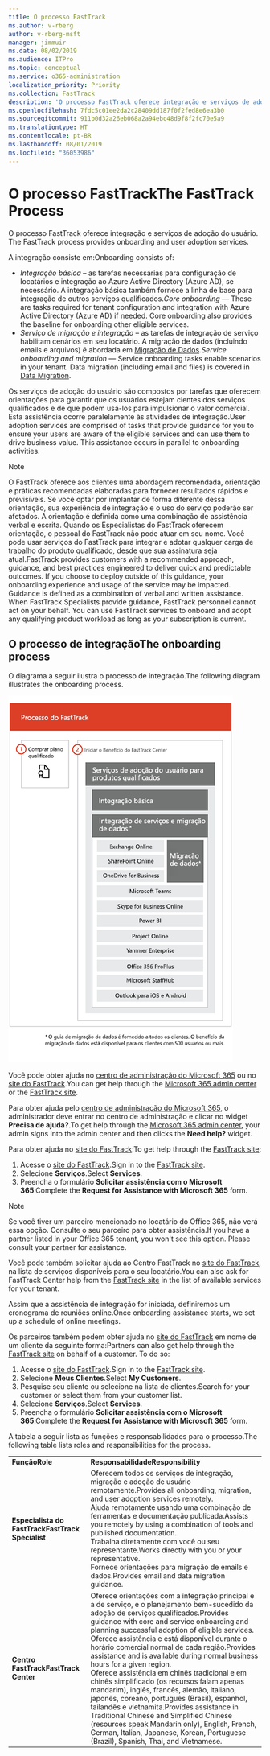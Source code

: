 ```yaml
---
title: O processo FastTrack
ms.author: v-rberg
author: v-rberg-msft
manager: jimmuir
ms.date: 08/02/2019
ms.audience: ITPro
ms.topic: conceptual
ms.service: o365-administration
localization_priority: Priority
ms.collection: FastTrack
description: 'O processo FastTrack oferece integração e serviços de adoção do usuário. '
ms.openlocfilehash: 7fdc5c01ee2da2c28409dd187f0f2fed8e6ea3b0
ms.sourcegitcommit: 911b0d32a26eb068a2a94ebc48d9f8f2fc70e5a9
ms.translationtype: HT
ms.contentlocale: pt-BR
ms.lasthandoff: 08/01/2019
ms.locfileid: "36053986"
---
```

# <a name="the-fasttrack-process"></a><span data-ttu-id="ed6c3-103">O processo FastTrack</span><span class="sxs-lookup"><span data-stu-id="ed6c3-103">The FastTrack Process</span></span>

<span data-ttu-id="ed6c3-104">O processo FastTrack oferece integração e serviços de adoção do usuário. </span><span class="sxs-lookup"><span data-stu-id="ed6c3-104">The FastTrack process provides onboarding and user adoption services.</span></span> 
  
<span data-ttu-id="ed6c3-105">A integração consiste em:</span><span class="sxs-lookup"><span data-stu-id="ed6c3-105">Onboarding consists of:</span></span>
  
- <span data-ttu-id="ed6c3-p101">*Integração básica* – as tarefas necessárias para configuração de locatários e integração ao Azure Active Directory (Azure AD), se necessário. A integração básica também fornece a linha de base para integração de outros serviços qualificados.</span><span class="sxs-lookup"><span data-stu-id="ed6c3-p101">*Core onboarding* — These are tasks required for tenant configuration and integration with Azure Active Directory (Azure AD) if needed. Core onboarding also provides the baseline for onboarding other eligible services.</span></span> 
- <span data-ttu-id="ed6c3-p102">*Serviço de migração e integração* – as tarefas de integração de serviço habilitam cenários em seu locatário. A migração de dados (incluindo emails e arquivos) é abordada em [Migração de Dados](O365-data-migration.md).</span><span class="sxs-lookup"><span data-stu-id="ed6c3-p102">*Service onboarding and migration* — Service onboarding tasks enable scenarios in your tenant. Data migration (including email and files) is covered in [Data Migration](O365-data-migration.md).</span></span> 
    
<span data-ttu-id="ed6c3-p103">Os serviços de adoção do usuário são compostos por tarefas que oferecem orientações para garantir que os usuários estejam cientes dos serviços qualificados e de que podem usá-los para impulsionar o valor comercial. Esta assistência ocorre paralelamente às atividades de integração.</span><span class="sxs-lookup"><span data-stu-id="ed6c3-p103">User adoption services are comprised of tasks that provide guidance for you to ensure your users are aware of the eligible services and can use them to drive business value. This assistance occurs in parallel to onboarding activities.</span></span>
  
> [!NOTE]
> <span data-ttu-id="ed6c3-p104">O FastTrack oferece aos clientes uma abordagem recomendada, orientação e práticas recomendadas elaboradas para fornecer resultados rápidos e previsíveis. Se você optar por implantar de forma diferente dessa orientação, sua experiência de integração e o uso do serviço poderão ser afetados. A orientação é definida como uma combinação de assistência verbal e escrita. Quando os Especialistas do FastTrack oferecem orientação, o pessoal do FastTrack não pode atuar em seu nome. Você pode usar serviços do FastTrack para integrar e adotar qualquer carga de trabalho do produto qualificado, desde que sua assinatura seja atual.</span><span class="sxs-lookup"><span data-stu-id="ed6c3-p104">FastTrack provides customers with a recommended approach, guidance, and best practices engineered to deliver quick and predictable outcomes. If you choose to deploy outside of this guidance, your onboarding experience and usage of the service may be impacted. Guidance is defined as a combination of verbal and written assistance. When FastTrack Specialists provide guidance, FastTrack personnel cannot act on your behalf. You can use FastTrack services to onboard and adopt any qualifying product workload as long as your subscription is current.</span></span> 
  
## <a name="the-onboarding-process"></a><span data-ttu-id="ed6c3-117">O processo de integração</span><span class="sxs-lookup"><span data-stu-id="ed6c3-117">The onboarding process</span></span>

<span data-ttu-id="ed6c3-118">O diagrama a seguir ilustra o processo de integração.</span><span class="sxs-lookup"><span data-stu-id="ed6c3-118">The following diagram illustrates the onboarding process.</span></span>
  
![Linha do tempo para uso do benefício de Integração](media/O365-Onboarding-Timeline.png)
  
<span data-ttu-id="ed6c3-120">Você pode obter ajuda no [centro de administração do Microsoft 365](https://go.microsoft.com/fwlink/?linkid=2032704) ou no [site do FastTrack](https://go.microsoft.com/fwlink/?linkid=780698).</span><span class="sxs-lookup"><span data-stu-id="ed6c3-120">You can get help through the [Microsoft 365 admin center](https://go.microsoft.com/fwlink/?linkid=2032704) or the [FastTrack site](https://go.microsoft.com/fwlink/?linkid=780698).</span></span> 

<span data-ttu-id="ed6c3-121">Para obter ajuda pelo [centro de administração do Microsoft 365](https://go.microsoft.com/fwlink/?linkid=2032704), o administrador deve entrar no centro de administração e clicar no widget **Precisa de ajuda?**.</span><span class="sxs-lookup"><span data-stu-id="ed6c3-121">To get help through the [Microsoft 365 admin center](https://go.microsoft.com/fwlink/?linkid=2032704), your admin signs into the admin center and then clicks the **Need help?** widget.</span></span> 

<span data-ttu-id="ed6c3-122">Para obter ajuda no [site do FastTrack](https://go.microsoft.com/fwlink/?linkid=780698):</span><span class="sxs-lookup"><span data-stu-id="ed6c3-122">To get help through the [FastTrack site](https://go.microsoft.com/fwlink/?linkid=780698):</span></span> 
1.  <span data-ttu-id="ed6c3-123">Acesse o [site do FastTrack](https://go.microsoft.com/fwlink/?linkid=780698).</span><span class="sxs-lookup"><span data-stu-id="ed6c3-123">Sign in to the [FastTrack site](https://go.microsoft.com/fwlink/?linkid=780698).</span></span> 
2.  <span data-ttu-id="ed6c3-124">Selecione **Serviços**.</span><span class="sxs-lookup"><span data-stu-id="ed6c3-124">Select **Services**.</span></span>
3.  <span data-ttu-id="ed6c3-125">Preencha o formulário **Solicitar assistência com o Microsoft 365**.</span><span class="sxs-lookup"><span data-stu-id="ed6c3-125">Complete the **Request for Assistance with Microsoft 365** form.</span></span> 
> [!NOTE]
>  <span data-ttu-id="ed6c3-p105">Se você tiver um parceiro mencionado no locatário do Office 365, não verá essa opção. Consulte o seu parceiro para obter assistência.</span><span class="sxs-lookup"><span data-stu-id="ed6c3-p105">If you have a partner listed in your Office 365 tenant, you won't see this option. Please consult your partner for assistance.</span></span> 
  
 <span data-ttu-id="ed6c3-128">Você pode também solicitar ajuda ao Centro FastTrack no [site do FastTrack](https://go.microsoft.com/fwlink/?linkid=780698), na lista de serviços disponíveis para o seu locatário.</span><span class="sxs-lookup"><span data-stu-id="ed6c3-128">You can also ask for FastTrack Center help from the [FastTrack site](https://go.microsoft.com/fwlink/?linkid=780698) in the list of available services for your tenant.</span></span> 
    
 <span data-ttu-id="ed6c3-129">Assim que a assistência de integração for iniciada, definiremos um cronograma de reuniões online.</span><span class="sxs-lookup"><span data-stu-id="ed6c3-129">Once onboarding assistance starts, we set up a schedule of online meetings.</span></span>
    
<span data-ttu-id="ed6c3-p106">Os parceiros também podem obter ajuda no [site do FastTrack](https://go.microsoft.com/fwlink/?linkid=780698) em nome de um cliente da seguinte forma:</span><span class="sxs-lookup"><span data-stu-id="ed6c3-p106">Partners can also get help through the [FastTrack site](https://go.microsoft.com/fwlink/?linkid=780698) on behalf of a customer. To do so:</span></span>
1.  <span data-ttu-id="ed6c3-132">Acesse o [site do FastTrack](https://go.microsoft.com/fwlink/?linkid=780698).</span><span class="sxs-lookup"><span data-stu-id="ed6c3-132">Sign in to the [FastTrack site](https://go.microsoft.com/fwlink/?linkid=780698).</span></span> 
2.  <span data-ttu-id="ed6c3-133">Selecione **Meus Clientes**.</span><span class="sxs-lookup"><span data-stu-id="ed6c3-133">Select **My Customers**.</span></span>
3.  <span data-ttu-id="ed6c3-134">Pesquise seu cliente ou selecione na lista de clientes.</span><span class="sxs-lookup"><span data-stu-id="ed6c3-134">Search for your customer or select them from your customer list.</span></span>
4.  <span data-ttu-id="ed6c3-135">Selecione **Serviços**.</span><span class="sxs-lookup"><span data-stu-id="ed6c3-135">Select **Services**.</span></span>
5.  <span data-ttu-id="ed6c3-136">Preencha o formulário **Solicitar assistência com o Microsoft 365**.</span><span class="sxs-lookup"><span data-stu-id="ed6c3-136">Complete the **Request for Assistance with Microsoft 365** form.</span></span> 

<span data-ttu-id="ed6c3-137">A tabela a seguir lista as funções e responsabilidades para o processo.</span><span class="sxs-lookup"><span data-stu-id="ed6c3-137">The following table lists roles and responsibilities for the process.</span></span>
    
|||
|:-----|:-----|
|<span data-ttu-id="ed6c3-138">**Função**</span><span class="sxs-lookup"><span data-stu-id="ed6c3-138">**Role**</span></span> <br/> |<span data-ttu-id="ed6c3-139">**Responsabilidade**</span><span class="sxs-lookup"><span data-stu-id="ed6c3-139">**Responsibility**</span></span> <br/> |
|<span data-ttu-id="ed6c3-140">**Especialista do FastTrack**</span><span class="sxs-lookup"><span data-stu-id="ed6c3-140">**FastTrack Specialist**</span></span> <br/> |<span data-ttu-id="ed6c3-141">Oferecem todos os serviços de integração, migração e adoção de usuário remotamente.</span><span class="sxs-lookup"><span data-stu-id="ed6c3-141">Provides all onboarding, migration, and user adoption services remotely.</span></span>  <br/> <span data-ttu-id="ed6c3-142">Ajuda remotamente usando uma combinação de ferramentas e documentação publicada.</span><span class="sxs-lookup"><span data-stu-id="ed6c3-142">Assists you remotely by using a combination of tools and published documentation.</span></span> <br/> <span data-ttu-id="ed6c3-143">Trabalha diretamente com você ou seu representante.</span><span class="sxs-lookup"><span data-stu-id="ed6c3-143">Works directly with you or your representative.</span></span> <br/> <span data-ttu-id="ed6c3-144">Fornece orientações para migração de emails e dados.</span><span class="sxs-lookup"><span data-stu-id="ed6c3-144">Provides email and data migration guidance.</span></span>|
|<span data-ttu-id="ed6c3-145">**Centro FastTrack**</span><span class="sxs-lookup"><span data-stu-id="ed6c3-145">**FastTrack Center**</span></span>  <br/> |<span data-ttu-id="ed6c3-146">Oferece orientações com a integração principal e a de serviço, e o planejamento bem-sucedido da adoção de serviços qualificados.</span><span class="sxs-lookup"><span data-stu-id="ed6c3-146">Provides guidance with core and service onboarding and planning successful adoption of eligible services.</span></span>  <br/> <span data-ttu-id="ed6c3-147">Oferece assistência e está disponível durante o horário comercial normal de cada região.</span><span class="sxs-lookup"><span data-stu-id="ed6c3-147">Provides assistance and is available during normal business hours for a given region.</span></span> <br/> <span data-ttu-id="ed6c3-148">Oferece assistência em chinês tradicional e em chinês simplificado (os recursos falam apenas mandarim), inglês, francês, alemão, italiano, japonês, coreano, português (Brasil), espanhol, tailandês e vietnamita.</span><span class="sxs-lookup"><span data-stu-id="ed6c3-148">Provides assistance in Traditional Chinese and Simplified Chinese (resources speak Mandarin only), English, French, German, Italian, Japanese, Korean, Portuguese (Brazil), Spanish, Thai, and Vietnamese.</span></span>|


  

